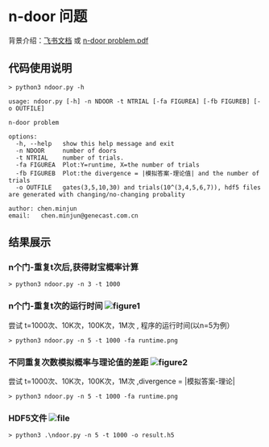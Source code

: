 # n-door 问题

背景介绍：[飞书文档](https://genecast.feishu.cn/docx/Tcx4dr9VJo9vPpx2rNSc4GjBnMe) 或 [n-door problem.pdf](https://git.genecast.com.cn/chen.minjun/n-door/-/blob/main/n-door%20problem.pdf)


## 代码使用说明

```shell
> python3 ndoor.py -h

usage: ndoor.py [-h] -n NDOOR -t NTRIAL [-fa FIGUREA] [-fb FIGUREB] [-o OUTFILE]

n-door problem

options:
  -h, --help   show this help message and exit
  -n NDOOR     number of doors
  -t NTRIAL    number of trials.
  -fa FIGUREA  Plot:Y=runtime, X=the number of trials
  -fb FIGUREB  Plot:the divergence = |模拟答案-理论值| and the number of trials
  -o OUTFILE   gates(3,5,10,30) and trials(10^(3,4,5,6,7)), hdf5 files are generated with changing/no-changing probality

author: chen.minjun
email:   chen.minjun@genecast.com.cn
```


## 结果展示

### n个门-重复t次后,获得财宝概率计算

```shell
> python3 ndoor.py -n 3 -t 1000
```

### n个门-重复t次的运行时间 ![figure1](https://git.genecast.com.cn/chen.minjun/n-door/-/blob/main/result/runtime.png)

尝试 t=1000次、10K次，100K次，1M次 , 程序的运⾏时间(以n=5为例）

```shell
> python3 ndoor.py -n 5 -t 1000 -fa runtime.png
```

### 不同重复次数模拟概率与理论值的差距 ![figure2](https://git.genecast.com.cn/chen.minjun/n-door/-/blob/main/result/divergence.png)

尝试 t=1000次、10K次，100K次，1M次 ,divergence = |模拟答案-理论|

```shell
> python3 ndoor.py -n 5 -t 1000 -fa runtime.png
```

### HDF5文件 ![file](https://git.genecast.com.cn/chen.minjun/n-door/-/blob/main/result/ndoor-ntrial-probablity.h5)
```
> python3 .\ndoor.py -n 5 -t 1000 -o result.h5
```
